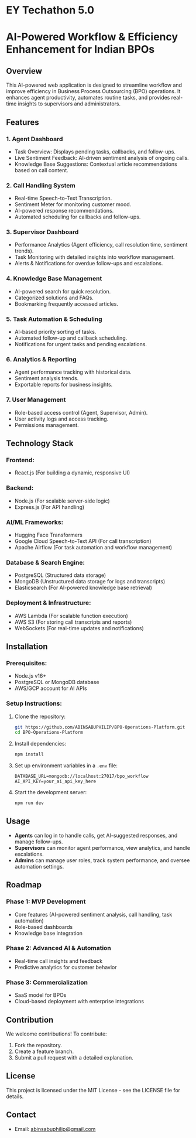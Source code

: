 # EY Techathon 5.0
# AI-Powered Workflow & Efficiency Enhancement for Indian BPOs

## Overview
This AI-powered web application is designed to streamline workflow and improve efficiency in Business Process Outsourcing (BPO) operations. It enhances agent productivity, automates routine tasks, and provides real-time insights to supervisors and administrators.

## Features
### 1. **Agent Dashboard**
   - Task Overview: Displays pending tasks, callbacks, and follow-ups.
   - Live Sentiment Feedback: AI-driven sentiment analysis of ongoing calls.
   - Knowledge Base Suggestions: Contextual article recommendations based on call content.

### 2. **Call Handling System**
   - Real-time Speech-to-Text Transcription.
   - Sentiment Meter for monitoring customer mood.
   - AI-powered response recommendations.
   - Automated scheduling for callbacks and follow-ups.

### 3. **Supervisor Dashboard**
   - Performance Analytics (Agent efficiency, call resolution time, sentiment trends).
   - Task Monitoring with detailed insights into workflow management.
   - Alerts & Notifications for overdue follow-ups and escalations.

### 4. **Knowledge Base Management**
   - AI-powered search for quick resolution.
   - Categorized solutions and FAQs.
   - Bookmarking frequently accessed articles.

### 5. **Task Automation & Scheduling**
   - AI-based priority sorting of tasks.
   - Automated follow-up and callback scheduling.
   - Notifications for urgent tasks and pending escalations.

### 6. **Analytics & Reporting**
   - Agent performance tracking with historical data.
   - Sentiment analysis trends.
   - Exportable reports for business insights.

### 7. **User Management**
   - Role-based access control (Agent, Supervisor, Admin).
   - User activity logs and access tracking.
   - Permissions management.

## Technology Stack
### **Frontend:**
   - React.js (For building a dynamic, responsive UI)

### **Backend:**
   - Node.js (For scalable server-side logic)
   - Express.js (For API handling)

### **AI/ML Frameworks:**
   - Hugging Face Transformers 
   - Google Cloud Speech-to-Text API (For call transcription)
   - Apache Airflow (For task automation and workflow management)

### **Database & Search Engine:**
   - PostgreSQL (Structured data storage)
   - MongoDB (Unstructured data storage for logs and transcripts)
   - Elasticsearch (For AI-powered knowledge base retrieval)

### **Deployment & Infrastructure:**
   - AWS Lambda (For scalable function execution)
   - AWS S3 (For storing call transcripts and reports)
   - WebSockets (For real-time updates and notifications)

## Installation
### **Prerequisites:**
- Node.js v16+
- PostgreSQL or MongoDB database
- AWS/GCP account for AI APIs

### **Setup Instructions:**
1. Clone the repository:
   ```bash
   git https://github.com/ABINSABUPHILIP/BPO-Operations-Platform.git
   cd BPO-Operations-Platform
   ```
2. Install dependencies:
   ```bash
   npm install
   ```
3. Set up environment variables in a `.env` file:
   ```env
   DATABASE_URL=mongodb://localhost:27017/bpo_workflow
   AI_API_KEY=your_ai_api_key_here
   ```
4. Start the development server:
   ```bash
   npm run dev
   ```

## Usage
- **Agents** can log in to handle calls, get AI-suggested responses, and manage follow-ups.
- **Supervisors** can monitor agent performance, view analytics, and handle escalations.
- **Admins** can manage user roles, track system performance, and oversee automation settings.

## Roadmap
### **Phase 1:** MVP Development
- Core features (AI-powered sentiment analysis, call handling, task automation)
- Role-based dashboards
- Knowledge base integration

### **Phase 2:** Advanced AI & Automation
- Real-time call insights and feedback
- Predictive analytics for customer behavior

### **Phase 3:** Commercialization
- SaaS model for BPOs
- Cloud-based deployment with enterprise integrations

## Contribution
We welcome contributions! To contribute:
1. Fork the repository.
2. Create a feature branch.
3. Submit a pull request with a detailed explanation.

## License
This project is licensed under the MIT License - see the LICENSE file for details.

## Contact

- Email: abinsabuphilip@gmail.com
